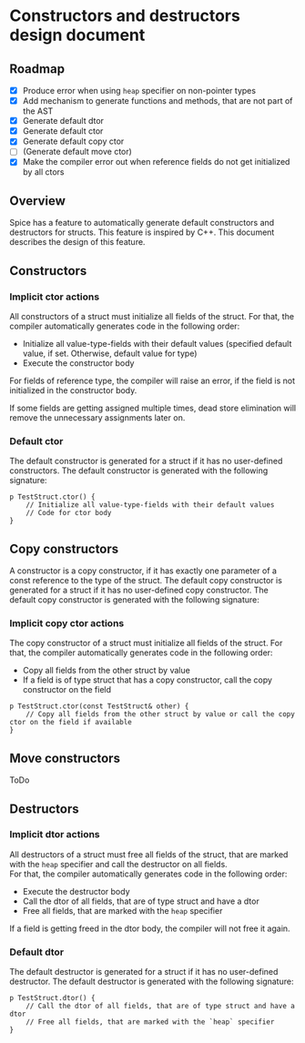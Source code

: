 # Constructors and destructors design document

## Roadmap

- [x] Produce error when using `heap` specifier on non-pointer types
- [x] Add mechanism to generate functions and methods, that are not part of the AST
- [x] Generate default dtor
- [x] Generate default ctor
- [x] Generate default copy ctor
- [ ] (Generate default move ctor)
- [x] Make the compiler error out when reference fields do not get initialized by all ctors

## Overview

Spice has a feature to automatically generate default constructors and destructors for structs. This feature is inspired by C++.
This document describes the design of this feature.

## Constructors

### Implicit ctor actions

All constructors of a struct must initialize all fields of the struct. For that, the compiler automatically generates code in the
following order:

- Initialize all value-type-fields with their default values (specified default value, if set. Otherwise, default value for type)
- Execute the constructor body

For fields of reference type, the compiler will raise an error, if the field is not initialized in the constructor body.

If some fields are getting assigned multiple times, dead store elimination will remove the unnecessary assignments later on.

### Default ctor

The default constructor is generated for a struct if it has no user-defined constructors. The default constructor is generated
with the following signature:

```spice
p TestStruct.ctor() {
    // Initialize all value-type-fields with their default values
    // Code for ctor body
}
```

## Copy constructors

A constructor is a copy constructor, if it has exactly one parameter of a const reference to the type of the struct.
The default copy constructor is generated for a struct if it has no user-defined copy constructor. The default copy constructor
is generated with the following signature:

### Implicit copy ctor actions

The copy constructor of a struct must initialize all fields of the struct. For that, the compiler automatically generates code in
the following order:

- Copy all fields from the other struct by value
- If a field is of type struct that has a copy constructor, call the copy constructor on the field

```spice
p TestStruct.ctor(const TestStruct& other) {
    // Copy all fields from the other struct by value or call the copy ctor on the field if available
}
```

## Move constructors

ToDo

## Destructors

### Implicit dtor actions

All destructors of a struct must free all fields of the struct, that are marked with the `heap` specifier and call the destructor
on all fields. <br>
For that, the compiler automatically generates code in the following order:

- Execute the destructor body
- Call the dtor of all fields, that are of type struct and have a dtor
- Free all fields, that are marked with the `heap` specifier

If a field is getting freed in the dtor body, the compiler will not free it again.

### Default dtor

The default destructor is generated for a struct if it has no user-defined destructor. The default destructor is generated
with the following signature:

```spice
p TestStruct.dtor() {
    // Call the dtor of all fields, that are of type struct and have a dtor
    // Free all fields, that are marked with the `heap` specifier
}
```